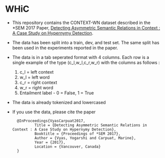 # WHiC

* This repository contains the CONTEXT-WN dataset described in the \*SEM 2017 Paper, [Detecting Asymmetric Semantic Relations in
Context : A Case Study on Hypernymy Detection](http://cs.umd.edu/~yogarshi/publications/2017/starsem2017.pdf).

* The data has been split into a train, dev, and test set. The same split has been used in the experiments reported in the paper.

* The data is in a tab seperated format with 4 columns. Each row is a single example of the type (c_l,w_l,c_r,w_r)  with the columns as follows :

    1) c_l = left context
    2) w_l = left word
    3) c_r = right context
    4) w_r = right word
    5) Entailment label - 0 = False, 1 = True

* The data is already tokenized and lowercased 

* If you use the data, please cite the paper 

        @InProceedings{VyasCarpuat2017,
                Title = {Detecting Asymmetric Semantic Relations in Context : A Case Study on Hypernymy Detection},
                Booktitle = {Proceedings of *SEM 2017},
                Author = {Vyas, Yogarshi and Carpuat, Marine},
                Year = {2017},
                Location = {Vancouver, Canada}
        }

